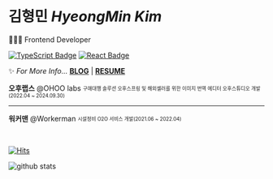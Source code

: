 # 김형민 *HyeongMin Kim*
👨🏻‍💻 Frontend Developer  
  
[![TypeScript Badge](https://img.shields.io/badge/Typescript-235A97?style=flat-square&logo=Typescript&logoColor=white)](https://www.typescriptlang.org/)
[![React Badge](https://img.shields.io/badge/React-61DAFB?style=flat-square&logo=React&logoColor=white)](https://reactjs.org/)
  
✨ *For More Info...* **[BLOG](https://hmk1022.tistory.com/)** | **[RESUME](https://www.figma.com/file/LoYxatJqMuYn3QdpdF9jnJ/resume_v3?type=design&mode=design&t=b5wMQ5ln7a5bxaix-0)**

**오후랩스** @OHOO labs <sub><sup>구매대행 솔루션 오후스프링 및 해외셀러를 위한 이미지 번역 에디터 오후스튜디오 개발 (2022.04 ~ 2024.09.30)</sup></sub>  

---
**워커맨** @Workerman <sub><sup>시설정비 O2O 서비스 개발(2021.06 ~ 2022.04)</sup></sub>  


  
<br>

[![Hits](https://hits.seeyoufarm.com/api/count/incr/badge.svg?url=https%3A%2F%2Fgithub.com%2Fdanmin20&count_bg=%2379C83D&title_bg=%23555555&icon=&icon_color=%23E7E7E7&title=hits&edge_flat=false)](https://hits.seeyoufarm.com)

<div>
  
  ![github stats](https://github-readme-stats.vercel.app/api?username=rlagudals95)

</div>
